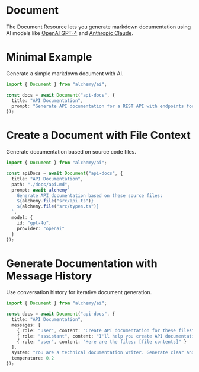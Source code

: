 # Document

The Document Resource lets you generate markdown documentation using AI models like [OpenAI GPT-4](https://platform.openai.com/docs/models/gpt-4) and [Anthropic Claude](https://www.anthropic.com/claude).

# Minimal Example

Generate a simple markdown document with AI.

```ts
import { Document } from "alchemy/ai";

const docs = await Document("api-docs", {
  title: "API Documentation",
  prompt: "Generate API documentation for a REST API with endpoints for users, posts and comments"
});
```

# Create a Document with File Context

Generate documentation based on source code files.

```ts
import { Document } from "alchemy/ai";

const apiDocs = await Document("api-docs", {
  title: "API Documentation", 
  path: "./docs/api.md",
  prompt: await alchemy`
    Generate API documentation based on these source files:
    ${alchemy.file("src/api.ts")}
    ${alchemy.file("src/types.ts")}
  `,
  model: {
    id: "gpt-4o",
    provider: "openai"
  }
});
```

# Generate Documentation with Message History

Use conversation history for iterative document generation.

```ts
import { Document } from "alchemy/ai";

const docs = await Document("api-docs", {
  title: "API Documentation",
  messages: [
    { role: "user", content: "Create API documentation for these files" },
    { role: "assistant", content: "I'll help you create API documentation. Please provide the files." },
    { role: "user", content: "Here are the files: [file contents]" }
  ],
  system: "You are a technical documentation writer. Generate clear and concise API documentation.",
  temperature: 0.2
});
```